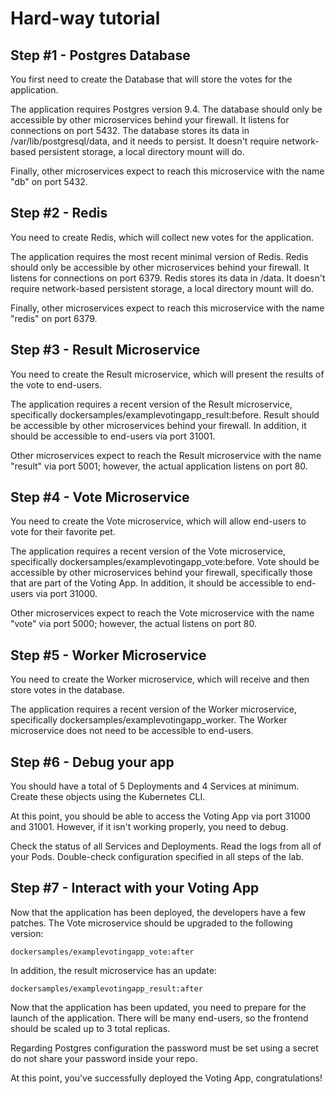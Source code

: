 Hard-way tutorial
=========

Step #1 - Postgres Database
-----

You first need to create the Database that will store the votes for the application.

The application requires Postgres version 9.4. The database should only be accessible by other microservices behind your firewall. It listens for connections on port 5432. The database stores its data in /var/lib/postgresql/data, and it needs to persist. It doesn't require network-based persistent storage, a local directory mount will do.

Finally, other microservices expect to reach this microservice with the name "db" on port 5432.

Step #2 - Redis
-----
You need to create Redis, which will collect new votes for the application.

The application requires the most recent minimal version of Redis. Redis should only be accessible by other microservices behind your firewall. It listens for connections on port 6379. Redis stores its data in /data. It doesn't require network-based persistent storage, a local directory mount will do.

Finally, other microservices expect to reach this microservice with the name "redis" on port 6379.

Step #3 - Result Microservice
-----

You need to create the Result microservice, which will present the results of the vote to end-users.

The application requires a recent version of the Result microservice, specifically dockersamples/examplevotingapp_result:before. Result should be accessible by other microservices behind your firewall. In addition, it should be accessible to end-users via port 31001.

Other microservices expect to reach the Result microservice with the name "result" via port 5001; however, the actual application listens on port 80.

Step #4 - Vote Microservice
-----

You need to create the Vote microservice, which will allow end-users to vote for their favorite pet.

The application requires a recent version of the Vote microservice, specifically dockersamples/examplevotingapp_vote:before. Vote should be accessible by other microservices behind your firewall, specifically those that are part of the Voting App. In addition, it should be accessible to end-users via port 31000.

Other microservices expect to reach the Vote microservice with the name "vote" via port 5000; however, the actual listens on port 80.

Step #5 - Worker Microservice
-----

You need to create the Worker microservice, which will receive and then store votes in the database.

The application requires a recent version of the Worker microservice, specifically dockersamples/examplevotingapp_worker. The Worker microservice does not need to be accessible to end-users.

Step #6 - Debug your app
-----

You should have a total of 5 Deployments and 4 Services at minimum. Create these objects using the Kubernetes CLI.

At this point, you should be able to access the Voting App via port 31000 and 31001. However, if it isn't working properly, you need to debug.

Check the status of all Services and Deployments. Read the logs from all of your Pods. Double-check configuration specified in all steps of the lab.

Step #7 - Interact with your Voting App
-----

Now that the application has been deployed, the developers have a few patches. The Vote microservice should be upgraded to the following version:

```
dockersamples/examplevotingapp_vote:after
```

In addition, the result microservice has an update:

```
dockersamples/examplevotingapp_result:after
```

Now that the application has been updated, you need to prepare for the launch of the application. There will be many end-users, so the frontend should be scaled up to 3 total replicas.

Regarding Postgres configuration the password must be set using a secret do not share your password inside your repo.

At this point, you've successfully deployed the Voting App, congratulations!
